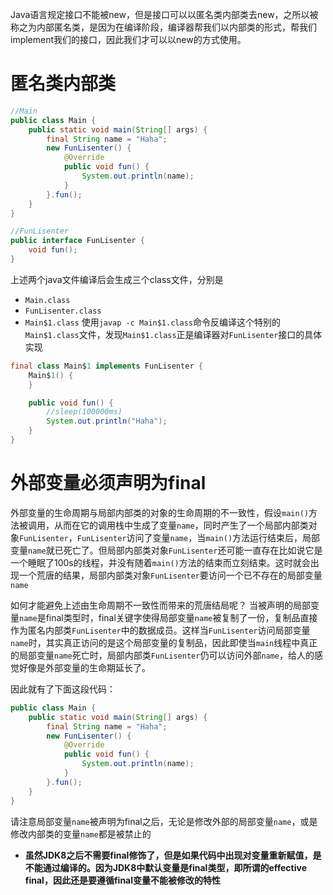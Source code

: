 Java语言规定接口不能被new，但是接口可以以匿名类内部类去new，之所以被称之为内部匿名类，是因为在编译阶段，编译器帮我们以内部类的形式，帮我们implement我们的接口，因此我们才可以以new的方式使用。
# 匿名类内部类

```Java
//Main 
public class Main {
    public static void main(String[] args) {
        final String name = "Haha";
        new FunLisenter() {
            @Override
            public void fun() {
                System.out.println(name);
            }
        }.fun();
    }
}

//FunLisenter 
public interface FunLisenter {
    void fun();
}
```

上述两个java文件编译后会生成三个class文件，分别是
- `Main.class`
- `FunLisenter.class`
- `Main$1.class`
使用`javap -c Main$1.class`命令反编译这个特别的`Main$1.class`文件，发现`Main$1.class`正是编译器对`FunLisenter`接口的具体实现

```Java
final class Main$1 implements FunLisenter {
    Main$1() {
    }

    public void fun() {
        //sleep(100000ms)
        System.out.println("Haha");
    }
}
```

# 外部变量必须声明为final

外部变量的生命周期与局部内部类的对象的生命周期的不一致性，假设`main()`方法被调用，从而在它的调用栈中生成了变量`name`，同时产生了一个局部内部类对象`FunLisenter`，`FunLisenter`访问了变量`name`，当`main()`方法运行结束后，局部变量`name`就已死亡了。但局部内部类对象`FunLisenter`还可能一直存在比如说它是一个睡眠了100s的线程，并没有随着`main()`方法的结束而立刻结束。这时就会出现一个荒唐的结果，局部内部类对象`FunLisenter`要访问一个已不存在的局部变量`name`

如何才能避免上述由生命周期不一致性而带来的荒唐结局呢？
当被声明的局部变量`name`是final类型时，final关键字使得局部变量`name`被复制了一份，复制品直接作为匿名内部类`FunLisenter`中的数据成员。这样当`FunLisenter`访问局部变量`name`时，其实真正访问的是这个局部变量的复制品，因此即使当`main`线程中真正的局部变量`name`死亡时，局部内部类`FunLisenter`仍可以访问外部`name`，给人的感觉好像是外部变量的生命期延长了。

因此就有了下面这段代码：
```Java
public class Main {
    public static void main(String[] args) {
        final String name = "Haha";
        new FunLisenter() {
            @Override
            public void fun() {
                System.out.println(name);
            }
        }.fun();
    }
}
```

请注意局部变量`name`被声明为final之后，无论是修改外部的局部变量`name`，或是修改内部类的变量`name`都是被禁止的
- **虽然JDK8之后不需要final修饰了，但是如果代码中出现对变量重新赋值，是不能通过编译的。因为JDK8中默认变量是final类型，即所谓的effective final，因此还是要遵循final变量不能被修改的特性**
